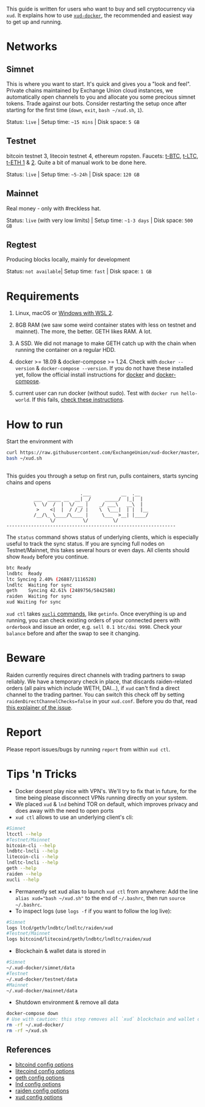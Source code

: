 This guide is written for users who want to buy and sell cryptocurrency via `xud`. It explains how to use [`xud-docker`](https://github.com/ExchangeUnion/xud-docker), the recommended and easiest way to get up and running.

# Networks

## Simnet
This is where you want to start. It's quick and gives you a "look and feel". Private chains maintained by Exchange Union cloud instances, we automatically open channels to you and allocate you some precious simnet tokens. Trade against our bots. Consider restarting the setup once after starting for the first time (`down`,  `exit`, `bash ~/xud.sh`, `1`).

Status: `live` | Setup time: `~15 mins` | Disk space: `5 GB`

## Testnet
bitcoin testnet 3, litecoin testnet 4, ethereum ropsten. Faucets: [t-BTC](https://coinfaucet.eu/en/btc-testnet/), [t-LTC](https://faucet.xblau.com/), [t-ETH 1](https://faucet.ropsten.be/) & [2](https://faucet.metamask.io/). Quite a bit of manual work to be done here.

Status: `live` | Setup time: `~5-24h` | Disk space: `120 GB`

## Mainnet
Real money - only with #reckless hat.

Status: `live` (with very low limits) | Setup time: `~1-3 days` | Disk space: `500 GB`

## Regtest
Producing blocks locally, mainly for development

Status: `not available`| Setup time: `fast` | Disk space: `1 GB`

# Requirements

1. Linux, macOS or [Windows with WSL 2](https://docs.microsoft.com/en-us/windows/wsl/wsl2-install).

2. 8GB RAM (we saw some weird container states with less on testnet and mainnet). The more, the better. GETH likes RAM. A lot.

3. A SSD. We did not manage to make GETH catch up with the chain when running the container on a regular HDD.

4. docker >= 18.09 & docker-compose >= 1.24. Check with `docker --version` & `docker-compose --version`. If you do not have these installed yet, follow the official install instructions for [docker](https://docs.docker.com/install/) and [docker-compose](https://docs.docker.com/compose/install/).

5. current user can run docker (without sudo). Test with `docker run hello-world`. If this fails, [check these instructions](https://docs.docker.com/install/linux/linux-postinstall/).


# How to run

Start the environment with
```bash
curl https://raw.githubusercontent.com/ExchangeUnion/xud-docker/master/xud.sh -o ~/xud.sh
bash ~/xud.sh
 
```
This guides you through a setup on first run, pulls containers, starts syncing chains and opens
```
                           .___           __  .__   
          ___  _____ __  __| _/     _____/  |_|  |  
          \  \/  /  |  \/ __ |    _/ ___\   __\  |  
           >    <|  |  / /_/ |    \  \___|  | |  |__
          /__/\_ \____/\____ |     \___  >__| |____/
                \/          \/         \/           
--------------------------------------------------------------
```

The `status` command shows status of underlying clients, which is especially useful to track the sync status. If you are syncing full nodes on Testnet/Mainnet, this takes several hours or even days. All clients should show `Ready` before you continue.
```bash
btc	Ready
lndbtc	Ready
ltc	Syncing 2.40% (26887/1116528)
lndltc	Waiting for sync
geth	Syncing 42.61% (2489756/5842588)
raiden	Waiting for sync
xud	Waiting for sync
```

`xud ctl` takes [`xucli` commands](https://api.exchangeunion.com), like `getinfo`. Once everything is up and running, you can check existing orders of your connected peers with `orderbook` and issue an order, e.g. `sell 0.1 btc/dai 9998`. Check your `balance` before and after the swap to see it changing.

# Beware

Raiden currently requires direct channels with trading partners to swap reliably. We have a temporary check in place, that discards raiden-related orders (all pairs which include WETH, DAI...), if `xud` can't find a direct channel to the trading partner. You can switch this check off by setting `raidenDirectChannelChecks=false` in your `xud.conf`. Before you do that, read [this explainer of the issue](https://github.com/ExchangeUnion/xud/issues/1068).

# Report

Please report issues/bugs by running `report` from within `xud ctl`.

# Tips 'n Tricks

* Docker doesnt play nice with VPN's. We'll try to fix that in future, for the time being please disconnect VPNs running directly on your system.
* We placed `xud` & `lnd` behind TOR on default, which improves privacy and does away with the need to open ports
* `xud ctl` allows to use an underlying client's cli:
```bash
#Simnet
ltcctl --help
#Testnet/Mainnet
bitcoin-cli --help
lndbtc-lncli --help
litecoin-cli --help
lndltc-lncli --help
geth --help
raiden --help
xucli --help
```

* Permanently set xud alias to launch `xud ctl` from anywhere:
Add the line `alias xud="bash ~/xud.sh"` to the end of `~/.bashrc`, then run `source ~/.bashrc`.
* To inspect logs (use `logs -f` if you want to follow the log live):
```bash
#Simnet
logs ltcd/geth/lndbtc/lndltc/raiden/xud
#Testnet/Mainnet
logs bitcoind/litecoind/geth/lndbtc/lndltc/raiden/xud
```

* Blockchain & wallet data is stored in
```bash
#Simnet
~/.xud-docker/simnet/data
#Testnet
~/.xud-docker/testnet/data
#Mainnet
~/.xud-docker/mainnet/data
```

* Shutdown environment & remove all data
```bash
docker-compose down
# Use with caution: this step removes all `xud` blockchain and wallet data from your system. If you still have channels open or lost your seed mnemonic, you are risking to loose funds.
rm -rf ~/.xud-docker/
rm -rf ~/xud.sh
```

## References
* [bitcoind config options](https://github.com/bitcoin/bitcoin/blob/master/share/examples/bitcoin.conf)
* [litecoind config options](https://litecoin.info/index.php/Litecoin.conf#litecoin.conf_Configuration_File)
* [geth config options](https://github.com/ethereum/go-ethereum/blob/master/README.md#configuration)
* [lnd config options](https://github.com/lightningnetwork/lnd/blob/master/sample-lnd.conf)
* [raiden config options](https://raiden-network.readthedocs.io/en/stable/config_file.html)
* [xud config options](https://github.com/ExchangeUnion/xud/blob/master/sample-xud.conf)